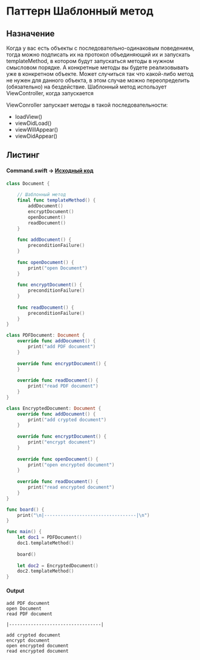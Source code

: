 # Паттерн Шаблонный метод

## Назначение

Когда у вас есть объекты с последовательно-одинаковым поведением, тогда можно подписать их
на протокол объединяющий их и запускать templateMethod, в котором будут запускаться методы 
в нужном смысловом порядке. А конкретные методы вы будете реализовывать уже в конкретном объекте.
Может случиться так что какой-либо метод не нужен для данного объекта, в этом случае можно переопределить (обязательно) 
на бездействие. Шаблонный метод использует ViewController, когда запускается

ViewConroller запускает методы в такой последовательности:

* loadView()
* viewDidLoad()
* viewWillAppear()
* viewDidAppear()

## Листинг 

#### Command.swift -> [Исходный код](https://github.com/timoninas/design-patterns/blob/master/Behavioral%20Patterns/Template%20Method/Template%20Method.swift)



```Swift
class Document {
    
    // Шаблонный метод
    final func templateMethod() {
        addDocument()
        encryptDocument()
        openDocument()
        readDocument()
    }
    
    func addDocument() {
        preconditionFailure()
    }
    
    func openDocument() {
        print("open Document")
    }
    
    func encryptDocument() {
        preconditionFailure()
    }
    
    func readDocument() {
        preconditionFailure()
    }
}

class PDFDocument: Document {
    override func addDocument() {
        print("add PDF document")
    }
    
    override func encryptDocument() {
    }
    
    override func readDocument() {
        print("read PDF document")
    }
}

class EncryptedDocument: Document {
    override func addDocument() {
        print("add crypted document")
    }
    
    override func encryptDocument() {
        print("encrypt document")
    }
    
    override func openDocument() {
        print("open encrypted document")
    }
    
    override func readDocument() {
        print("read encrypted document")
    }
}

func board() {
    print("\n|----------------------------------|\n")
}

func main() {
    let doc1 = PDFDocument()
    doc1.templateMethod()
    
    board()
    
    let doc2 = EncryptedDocument()
    doc2.templateMethod()
}
```

#### Output

```Console
add PDF document
open Document
read PDF document

|----------------------------------|

add crypted document
encrypt document
open encrypted document
read encrypted document
```
